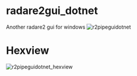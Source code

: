 # radare2gui_dotnet
Another radare2 gui for windows
![r2pipeguidotnet](https://cloud.githubusercontent.com/assets/12532269/20358089/cb65b5e6-ac2a-11e6-9b8b-4a073e7d5106.png)
# Hexview
![r2pipeguidotnet_hexview](https://cloud.githubusercontent.com/assets/12532269/20358143/f7cef1f6-ac2a-11e6-8430-95e4da91f062.png)
